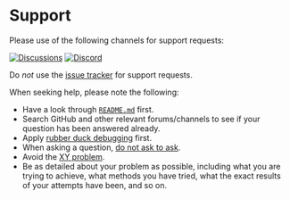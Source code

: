 # Support

Please use of the following channels for support requests:

[![Discussions](https://img.shields.io/github/discussions/vezel-dev/ruptura?color=teal)](https://github.com/vezel-dev/ruptura/discussions/categories/questions)
[![Discord](https://img.shields.io/discord/960716713136095232?color=peru&label=discord)](https://discord.gg/SdBCrRuNxY)

Do *not* use the
[issue tracker](https://github.com/vezel-dev/ruptura/issues) for support
requests.

When seeking help, please note the following:

* Have a look through [`README.md`](README.md) first.
* Search GitHub and other relevant forums/channels to see if your question has
  been answered already.
* Apply [rubber duck debugging](https://rubberduckdebugging.com) first.
* When asking a question, [do not ask to ask](https://dontasktoask.com).
* Avoid the [XY problem](https://xyproblem.info).
* Be as detailed about your problem as possible, including what you are trying
  to achieve, what methods you have tried, what the exact results of your
  attempts have been, and so on.
